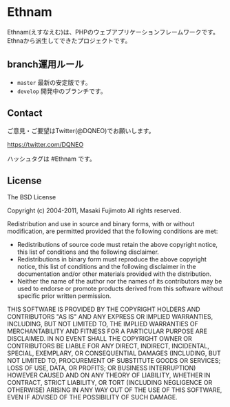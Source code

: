 # Ethnam

Ethnam(えすなえむ)は、PHPのウェブアプリケーションフレームワークです。
Ethnaから派生してできたプロジェクトです。

## branch運用ルール

* `master` 最新の安定版です。
* `develop` 開発中のブランチです。

## Contact

ご意見・ご要望はTwitter(@DQNEO)でお願いします。

https://twitter.com/DQNEO

ハッシュタグは #Ethnam です。


## License

  The BSD License

  Copyright (c) 2004-2011, Masaki Fujimoto
  All rights reserved.

  Redistribution and use in source and binary forms, with or without
  modification, are permitted provided that the following conditions
  are met:

  - Redistributions of source code must retain the above copyright
    notice, this list of conditions and the following disclaimer.
  - Redistributions in binary form must reproduce the above
    copyright notice, this list of conditions and the following
    disclaimer in the documentation and/or other materials provided
    with the distribution.
  - Neither the name of the author nor the names of its contributors
    may be used to endorse or promote products derived from this
    software without specific prior written permission.

  THIS SOFTWARE IS PROVIDED BY THE COPYRIGHT HOLDERS AND CONTRIBUTORS
  "AS IS" AND ANY EXPRESS OR IMPLIED WARRANTIES, INCLUDING, BUT NOT
  LIMITED TO, THE IMPLIED WARRANTIES OF MERCHANTABILITY AND FITNESS FOR
  A PARTICULAR PURPOSE ARE DISCLAIMED. IN NO EVENT SHALL THE COPYRIGHT
  OWNER OR CONTRIBUTORS BE LIABLE FOR ANY DIRECT, INDIRECT, INCIDENTAL,
  SPECIAL, EXEMPLARY, OR CONSEQUENTIAL DAMAGES (INCLUDING, BUT NOT
  LIMITED TO, PROCUREMENT OF SUBSTITUTE GOODS OR SERVICES; LOSS OF USE,
  DATA, OR PROFITS; OR BUSINESS INTERRUPTION) HOWEVER CAUSED AND ON ANY
  THEORY OF LIABILITY, WHETHER IN CONTRACT, STRICT LIABILITY, OR TORT
  (INCLUDING NEGLIGENCE OR OTHERWISE) ARISING IN ANY WAY OUT OF THE USE
  OF THIS SOFTWARE, EVEN IF ADVISED OF THE POSSIBILITY OF SUCH DAMAGE.

